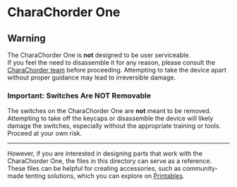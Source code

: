 # CharaChorder One

## Warning
The CharaChorder One is **not** designed to be user serviceable.  
If you feel the need to disassemble it for any reason, please consult the [CharaChorder team](https://www.charachorder.com/pages/support?chat) before proceeding. Attempting to take the device apart without proper guidance may lead to irreversible damage.

### Important: Switches Are NOT Removable
The switches on the CharaChorder One are **not** meant to be removed. Attempting to take off the keycaps or disassemble the device will likely damage the switches, especially without the appropriate training or tools. Proceed at your own risk.

---

However, if you are interested in designing parts that work with the CharaChorder One, the files in this directory can serve as a reference. These files can be helpful for creating accessories, such as community-made tenting solutions, which you can explore on [Printables](https://www.printables.com/search/models?q=CharaChorder).

